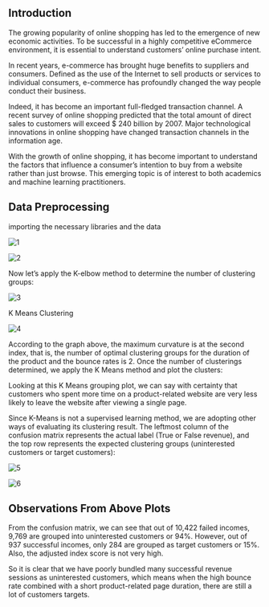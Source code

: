
## Introduction

The growing popularity of online shopping has led to the emergence of new economic activities. To be successful in a highly competitive eCommerce environment, it is essential to understand customers’ online purchase intent.

In recent years, e-commerce has brought huge benefits to suppliers and consumers. Defined as the use of the Internet to sell products or services to individual consumers, e-commerce has profoundly changed the way people conduct their business.

Indeed, it has become an important full-fledged transaction channel. A recent survey of online shopping predicted that the total amount of direct sales to customers will exceed $ 240 billion by 2007. Major technological innovations in online shopping have changed transaction channels in the information age.

With the growth of online shopping, it has become important to understand the factors that influence a consumer’s intention to buy from a website rather than just browse. This emerging topic is of interest to both academics and machine learning practitioners.


## Data Preprocessing

importing the necessary libraries and the data

![1](https://user-images.githubusercontent.com/99526815/160539233-7899b218-1d86-4dfb-9353-e08ad4c26739.PNG)

![2](https://user-images.githubusercontent.com/99526815/160539303-e8b06647-d25d-4660-b1a1-3d070cb3ae45.PNG)

Now let’s apply the K-elbow method to determine the number of clustering groups:

![3](https://user-images.githubusercontent.com/99526815/160539330-839ee736-fdbf-4756-9e7b-b4ef8c8d85a5.PNG)

K Means Clustering

![4](https://user-images.githubusercontent.com/99526815/160539345-91b19b52-fefc-4791-a1a3-8e09765d8b19.PNG)

According to the graph above, the maximum curvature is at the second index, that is, the number of optimal clustering groups for the duration of the product and the bounce rates is 2. Once the number of clusterings determined, we apply the K Means method and plot the clusters:

Looking at this K Means grouping plot, we can say with certainty that customers who spent more time on a product-related website are very less likely to leave the website after viewing a single page.

Since K-Means is not a supervised learning method, we are adopting other ways of evaluating its clustering result. The leftmost column of the confusion matrix represents the actual label (True or False revenue), and the top row represents the expected clustering groups (uninterested customers or target customers):

![5](https://user-images.githubusercontent.com/99526815/160539424-078ba086-bd21-492f-ac53-c9ff01964edf.PNG)

![6](https://user-images.githubusercontent.com/99526815/160539438-e26b0f9a-9537-45ae-bd56-fed0c5d4b68d.PNG)

## Observations From Above Plots

From the confusion matrix, we can see that out of 10,422 failed incomes, 9,769 are grouped into uninterested customers or 94%. However, out of 937 successful incomes, only 284 are grouped as target customers or 15%. Also, the adjusted index score is not very high.

So it is clear that we have poorly bundled many successful revenue sessions as uninterested customers, which means when the high bounce rate combined with a short product-related page duration, there are still a lot of customers targets.
